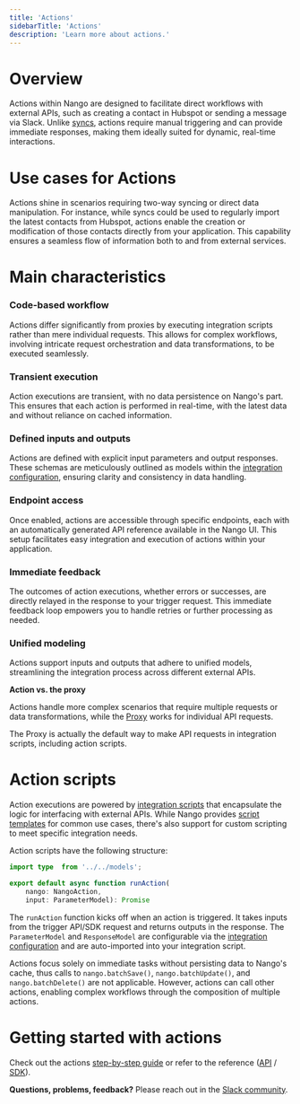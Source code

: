 ```yaml
---
title: 'Actions'
sidebarTitle: 'Actions'
description: 'Learn more about actions.'
---
```


# Overview

Actions within Nango are designed to facilitate direct workflows with external APIs, such as creating a contact in Hubspot or sending a message via Slack. Unlike [syncs](/understand/concepts/syncs), actions require manual triggering and can provide immediate responses, making them ideally suited for dynamic, real-time interactions.

# Use cases for Actions
Actions shine in scenarios requiring two-way syncing or direct data manipulation. For instance, while syncs could be used to regularly import the latest contacts from Hubspot, actions enable the creation or modification of those contacts directly from your application. This capability ensures a seamless flow of information both to and from external services.

# Main characteristics

### Code-based workflow 

Actions differ significantly from proxies by executing integration scripts rather than mere individual requests. This allows for complex workflows, involving intricate request orchestration and data transformations, to be executed seamlessly.

### Transient execution

Action executions are transient, with no data persistence on Nango's part. This ensures that each action is performed in real-time, with the latest data and without reliance on cached information.

### Defined inputs and outputs 

Actions are defined with explicit input parameters and output responses. These schemas are meticulously outlined as models within the [integration configuration](/understand/concepts/scripts#integration-configuration), ensuring clarity and consistency in data handling.

### Endpoint access 
Once enabled, actions are accessible through specific endpoints, each with an automatically generated API reference available in the Nango UI. This setup facilitates easy integration and execution of actions within your application.

### Immediate feedback

The outcomes of action executions, whether errors or successes, are directly relayed in the response to your trigger request. This immediate feedback loop empowers you to handle retries or further processing as needed.

### Unified modeling

Actions support inputs and outputs that adhere to unified models, streamlining the integration process across different external APIs. 

**Action vs. the proxy**

Actions handle more complex scenarios that require multiple requests or data transformations, while the [Proxy](/understand/concepts/proxy) works for individual API requests.


The Proxy is actually the default way to make API requests in integration scripts, including action scripts.


# Action scripts
Action executions are powered by [integration scripts](/understand/concepts/scripts) that encapsulate the logic for interfacing with external APIs. While Nango provides [script templates](understand/concepts/templates) for common use cases, there's also support for custom scripting to meet specific integration needs.

Action scripts have the following structure:

```typescript
import type  from '../../models';

export default async function runAction(
    nango: NangoAction, 
    input: ParameterModel): Promise 
```

The `runAction` function kicks off when an action is triggered. It takes inputs from the trigger API/SDK request and returns outputs in the response. The `ParameterModel` and `ResponseModel` are configurable via the [integration configuration](/understand/concepts/scripts#integration-configuration) and are auto-imported into your integration script.

Actions focus solely on immediate tasks without persisting data to Nango's cache, thus calls to `nango.batchSave()`, `nango.batchUpdate()`, and `nango.batchDelete()` are not applicable. However, actions can call other actions, enabling complex workflows through the composition of multiple actions.

# Getting started with actions

Check out the actions [step-by-step guide](/integrate/guides/perform-workflows-with-an-api) or refer to the reference ([API](/reference/api/action/trigger) / [SDK](/reference/sdks/node#actions)).


**Questions, problems, feedback?** Please reach out in the [Slack community](https://nango.dev/slack).

